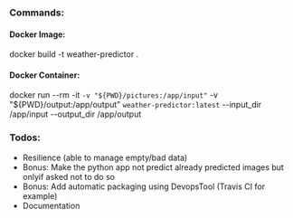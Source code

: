 ### Commands:

#### Docker Image:

docker build -t weather-predictor .

#### Docker Container:	

docker run --rm -it `
  -v "${PWD}/pictures:/app/input" `
  -v "${PWD}/output:/app/output" `
  weather-predictor:latest `
  --input_dir /app/input --output_dir /app/output

### Todos:
- Resilience (able to manage empty/bad data)
- Bonus: Make the python app not predict already predicted images but onlyif asked not to do so
- Bonus: Add automatic packaging using DevopsTool (Travis CI for example)
- Documentation
